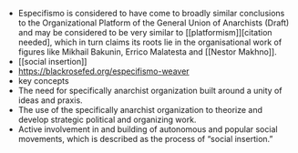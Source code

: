- Especifismo is considered to have come to broadly similar conclusions to the Organizational Platform of the General Union of Anarchists (Draft) and may be considered to be very similar to [[platformism]][citation needed], which in turn claims its roots lie in the organisational work of figures like Mikhail Bakunin, Errico Malatesta and [[Nestor Makhno]].
- [[social insertion]]
- https://blackrosefed.org/especifismo-weaver
- key concepts
- The need for specifically anarchist organization built around a unity of ideas and praxis.
- The use of the specifically anarchist organization to theorize and develop strategic political and organizing work.
- Active involvement in and building of autonomous and popular social movements, which is described as the process of “social insertion.”